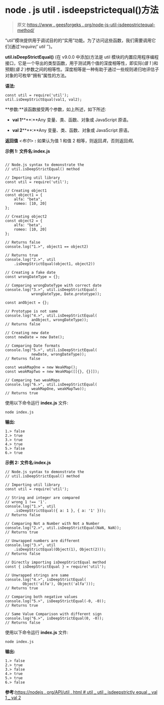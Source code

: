 # node . js util . isdeepstrictequal()方法

> 原文:[https://www . geesforgeks . org/node-js-util-isdeepstrictequal-method/](https://www.geeksforgeeks.org/node-js-util-isdeepstrictequal-method/)

“util”模块提供用于调试目的的“实用”功能。为了访问这些函数，我们需要调用它们(通过'*require(' util '*')。

**util.isDeepStrictEqual()** (在 v9.0.0 中添加)方法是 util 模块的内置应用程序编程接口，它是一个导出的类型函数，用于测试两个值的深度相等性，即实际(*值 1* )和预期(*值 2* )参数之间的相等性。深度相等是一种有助于通过一些规则递归地评估子对象的可枚举“拥有”属性的方法。

**语法:**

```
const util = require('util');
util.isDeepStrictEqual(val1, val2);
```

**参数:**该函数接受两个参数，如上所述，如下所述:

*   **val 1***<Any>***:**Any 变量、类、函数、对象或 JavaScript 原语。

*   **val 2***<Any>***:**Any 变量、类、函数、对象或 JavaScript 原语。

**返回值** *<布尔>* **:** 如果认为值 1 和值 2 相等，则返回*真*，否则返回*假*。

**示例 1:** **文件名:index.js**

```

// Node.js syntax to demonstrate the 
// util.isDeepStrictEqual() method

// Importing util library
const util = require('util');

// Creating object1
const object1 = {
    alfa: "beta",
    romeo: [10, 20]
};

// Creating object2
const object2 = {
    alfa: "beta",
    romeo: [10, 20]
};

// Returns false
console.log("1.>", object1 == object2)

// Returns true
console.log("2.>", util
    .isDeepStrictEqual(object1, object2))

// Creating a fake date
const wrongDateType = {};

// Comparing wrongDateType with correct date
console.log("3.>", util.isDeepStrictEqual(
            wrongDateType, Date.prototype));

const anObject = {};

// Prototype is not same
console.log("4.>", util.isDeepStrictEqual(
            anObject, wrongDateType));
// Returns false

// Creating new date
const newDate = new Date();

// Comparing Date formats
console.log("5.>", util.isDeepStrictEqual(
            newDate, wrongDateType));
// Returns false

const weakMapOne = new WeakMap();
const weakMapTwo = new WeakMap([[{}, {}]]);

// Comparing two weakMaps  
console.log("6.>", util.isDeepStrictEqual(
            weakMapOne, weakMapTwo));
// Returns true
```

使用以下命令运行 **index.js** 文件:

```
node index.js
```

**输出:**

```
1.> false
2.> true
3.> true
4.> true
5.> false
6.> true

```

**示例 2:** **文件名:index.js**

```
// Node.js syntax to demonstrate the
// util.isDeepStrictEqual() method

// Importing util library
const util = require('util');

// String and integer are compared
// wrong 1 !== '1'.
console.log("1.>", util
    .isDeepStrictEqual({ a: 1 }, { a: '1' }));
// Returns false 

// Comparing Not a Number with Not a Number
console.log("2.>", util.isDeepStrictEqual(NaN, NaN));
// Returns true

// Unwrapped numbers are different
console.log("3.>", util
    .isDeepStrictEqual(Object(1), Object(2)));
// Returns false

// Directly importing isDeepStrictEqual method
const { isDeepStrictEqual } = require('util');

// Unwrapped strings are same
console.log("4.>", isDeepStrictEqual(
        Object('alfa'), Object('alfa')));
// Returns true

// Comparing both negative values  
console.log("5.>", isDeepStrictEqual(-0, -0));
// Returns true

// Same Value Comparison with different sign
console.log("6.>", isDeepStrictEqual(0, -0));
// Returns false
```

使用以下命令运行 **index.js** 文件:

```
node index.js

```

**输出:**

```
1.> false
2.> true
3.> false
4.> true
5.> true
6.> false

```

**参考:**[https://nodejs . org/API/util . html # util _ util _ isdeepstrictly equal _ val 1 _ val 2](https://nodejs.org/api/util.html#util_util_isdeepstrictequal_val1_val2)